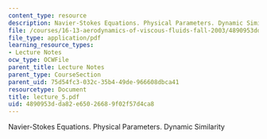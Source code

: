 ```yaml
---
content_type: resource
description: Navier-Stokes Equations. Physical Parameters. Dynamic Similarity
file: /courses/16-13-aerodynamics-of-viscous-fluids-fall-2003/4890953dda82e65026689f02f57d4ca8_lecture_5.pdf
file_type: application/pdf
learning_resource_types:
- Lecture Notes
ocw_type: OCWFile
parent_title: Lecture Notes
parent_type: CourseSection
parent_uid: 75d54fc3-032c-35b4-49de-966608dbca41
resourcetype: Document
title: lecture_5.pdf
uid: 4890953d-da82-e650-2668-9f02f57d4ca8
---
```

Navier-Stokes Equations. Physical Parameters. Dynamic Similarity

